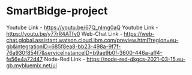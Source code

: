 # SmartBidge-project
Youtube Link - https://youtu.be/67Q_nImg0aQ 
Youtube Link - https://youtu.be/y77rR4ATfv0 
Web-Chat Link - https://web-chat.global.assistant.watson.cloud.ibm.com/preview.html?region=eu-gb&integrationID=685f8ea8-bb23-498a-9f7f-76a930f854f7&serviceInstanceID=b9ae9b0f-3600-446a-aff4-fe56e4a72d47 
Node-Red Link - https://node-red-dkgcs-2021-03-15.eu-gb.mybluemix.net/ui

